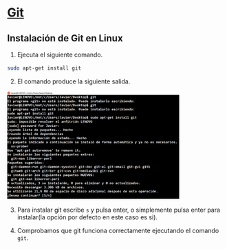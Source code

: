 # [Git](Chapter2-Git.md)
## Instalación de Git en Linux

1. Ejecuta el siguiente comando. 
```bash
sudo apt-get install git
```
2. El comando produce la siguiente salida.

<img src="screenshots/GitLinux.png" width=400 heihgt=400>

3. Para instalar git escribe `s` y pulsa enter, o simplemente pulsa enter para instalar(la opción por defecto en este caso es si). 

4. Comprobamos que git funciona correctamente ejecutando el comando `git`. 

